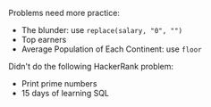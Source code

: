 Problems need more practice:

- The blunder: use ```replace(salary, "0", "")```
- Top earners
- Average Population of Each Continent: use ```floor```




Didn't do the following HackerRank problem: 
- Print prime numbers 
- 15 days of learning SQL
